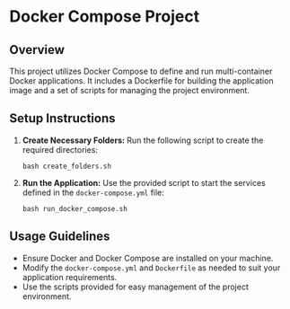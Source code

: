 # Docker Compose Project

## Overview
This project utilizes Docker Compose to define and run multi-container Docker applications. It includes a Dockerfile for building the application image and a set of scripts for managing the project environment.


## Setup Instructions


1. **Create Necessary Folders:**
   Run the following script to create the required directories:
   ```
   bash create_folders.sh
   ```

2. **Run the Application:**
   Use the provided script to start the services defined in the `docker-compose.yml` file:
   ```
   bash run_docker_compose.sh
   ```

## Usage Guidelines
- Ensure Docker and Docker Compose are installed on your machine.
- Modify the `docker-compose.yml` and `Dockerfile` as needed to suit your application requirements.
- Use the scripts provided for easy management of the project environment.